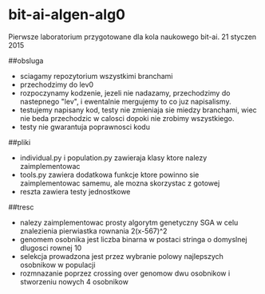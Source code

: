 # bit-ai-algen-alg0
Pierwsze laboratorium przygotowane dla kola naukowego bit-ai.
21 styczen 2015

##obsluga
 - sciagamy repozytorium wszystkimi branchami
 - przechodzimy do lev0
 - rozpoczynamy kodzenie, jezeli nie nadazamy, przechodzimy do nastepnego "lev", i ewentalnie mergujemy to co juz napisalismy.
 - testujemy napisany kod, testy nie zmieniaja sie miedzy branchami, wiec nie beda przechodzic w calosci dopoki nie zrobimy wszystkiego.
 - testy nie gwarantuja poprawnosci kodu
 
##pliki
- individual.py i population.py zawieraja klasy ktore nalezy zaimplementowac
- tools.py zawiera dodatkowa funkcje ktore powinno sie zaimplementowac samemu, ale mozna skorzystac z gotowej
- reszta zawiera testy jednostkowe

##tresc
- nalezy zaimplementowac prosty algorytm genetyczny SGA w celu znalezienia pierwiastka rownania 2(x-567)^2
- genomem osobnika jest liczba binarna w postaci stringa o domyslnej dlugosci rownej 10
- selekcja prowadzona jest przez wybranie polowy najlepszych osobnikow w populacji
- rozmnazanie poprzez crossing over genomow dwu osobnikow i stworzeniu nowych 4 osobnikow


